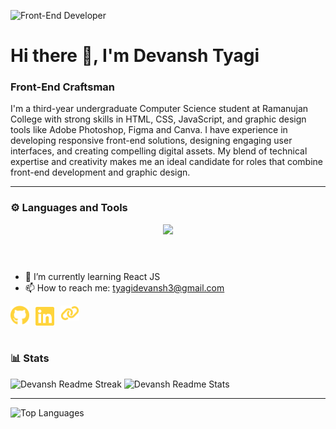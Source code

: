 ![Front-End Developer](banner.png)

# Hi there 👋, I'm Devansh Tyagi

### Front-End Craftsman

I'm a third-year undergraduate Computer Science student at Ramanujan College with strong skills in HTML, CSS, JavaScript, and graphic design tools like Adobe Photoshop, Figma and Canva. I have experience in developing responsive front-end solutions, designing engaging user interfaces, and creating compelling digital assets. My blend of technical expertise and creativity makes me an ideal candidate for roles that combine front-end development and graphic design.
<br>

---

### ⚙️ Languages and Tools

<p align="center">
  <a href="https://skillicons.dev">
    <img src="https://skillicons.dev/icons?i=python,cpp,html,css,javascript,react,nodejs,express,next,mongo,bootstrap,netlify,firebase,vercel,vite,opencv,svg,tensorflow,php,ubuntu,aws,mysql,bun,github,figma,flutter,git,linux,npm,p5js,vscode&perline=16" />
  </a>

<br>
<br>

#

- 🌱 I’m currently learning React JS
- 📫 How to reach me: tyagidevansh3@gmail.com

[<img align="left" alt="python" width="30px" style="padding: 0px 10px 10px 0px" src="github.svg" />](https://github.com/devanshtyagi26)
[<img align="left" alt="python" width="30px" style="padding: 0px 10px 10px 0px" src="linkedin.svg" />](https://www.linkedin.com/in/tyagi-devansh/)
[<img align="left" alt="python" width="30px" style="padding: 0px 10px 10px 0px" src="link.svg" />](https://devanshtyagi26.github.io/myportfolio/)
<br>
<br>

#

### 📊 Stats

<img  width=400 src="https://nirzak-streak-stats.vercel.app/?user=devanshtyagi26&theme=tokyonight&hide_border=true" alt="Devansh Readme Streak" />
<img  width=400 src="https://nirzak-stats.vercel.app/api?username=devanshtyagi26&show_icons=true&theme=tokyonight&hide_border=true&include_all_commits=true&cache_seconds=86400" alt="Devansh Readme Stats" />

---

![Top Languages](https://github-readme-stats.vercel.app/api/top-langs/?username=devanshtyagi26&theme=tokyonight&hide_border=true&include_all_commits=true&count_private=false&layout=compact)

